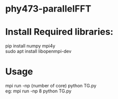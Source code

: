 # phy473-parallelFFT
# Install Required libraries: 
pip install numpy mpi4y <br/>
sudo apt install libopenmpi-dev

# Usage
mpi run -np (number of core) python TG.py <br/>
eg: mpi run -np 8 python TG.py

